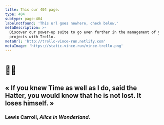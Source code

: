 ```yaml
---
title: This our 404 page.
type: 404
subtype: page-404
labelnotfound: 'This url goes nowhere, check below.'
metaDescription: >-
  Discover our power-up suite to go even further in the management of your
  projects with Trello.
metaUrl: 'http://trello-vince-run.netlify.com'
metaImage: 'https://static.vince.run/vince-trello.png'
---
```

# 🐰⏰

## «  If you knew Time as well as I do, said the Hatter, you would know that he is not lost. It loses himself. »

### Lewis Carroll, *Alice in Wonderland.*


